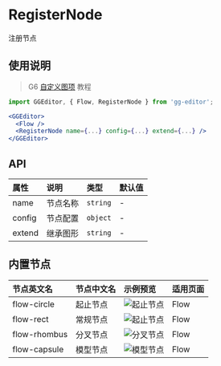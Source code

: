 # RegisterNode

注册节点

## 使用说明

> G6 [自定义图项](https://antv.alipay.com/zh-cn/g6/1.x/tutorial/custom-shape.html) 教程

```jsx
import GGEditor, { Flow, RegisterNode } from 'gg-editor';

<GGEditor>
  <Flow />
  <RegisterNode name={...} config={...} extend={...} />
</GGEditor>
```

## API

| 属性 | 说明 | 类型 | 默认值 |
| :--- | :--- | :--- | :--- |
| name | 节点名称 | `string` | - |
| config | 节点配置 | `object` | - |
| extend | 继承图形 | `string` | - |

## 内置节点

| 节点英文名 | 节点中文名 | 示例预览 |适用页面 |
| :--- | :--- | :--- | :--- |
| flow-circle | 起止节点 | ![起止节点](https://gw.alipayobjects.com/zos/rmsportal/ZnPxbVjKYADMYxkTQXRi.svg) | Flow |
| flow-rect | 常规节点 | ![起止节点](https://gw.alipayobjects.com/zos/rmsportal/wHcJakkCXDrUUlNkNzSy.svg) | Flow |
| flow-rhombus | 分叉节点 | ![分叉节点](https://gw.alipayobjects.com/zos/rmsportal/SnWIktArriZRWdGCnGfK.svg) | Flow |
| flow-capsule | 模型节点 | ![模型节点](https://gw.alipayobjects.com/zos/rmsportal/rQMUhHHSqwYsPwjXxcfP.svg) | Flow |